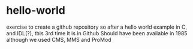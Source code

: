 # hello-world
exercise to create a github repository
so after a hello world example in C, and IDL(?), this 3rd time it is in Github
Should have been available in 1985 although we used CMS, MMS and ProMod
